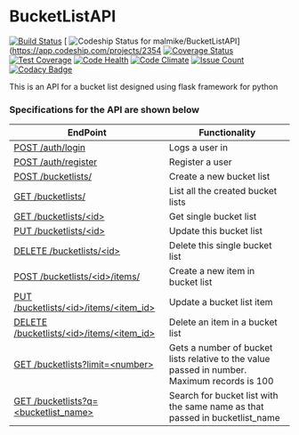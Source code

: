 # BucketListAPI
[![Build Status](https://travis-ci.org/malmike/BucketListAPI.svg?branch=master)](https://travis-ci.org/malmike/BucketListAPI)
[ ![Codeship Status for malmike/BucketListAPI](https://app.codeship.com/projects/77766f50-54e4-0135-1058-2a73e0087811/status?branch=master)](https://app.codeship.com/projects/2354
[![Coverage Status](https://coveralls.io/repos/github/malmike/BucketListAPI/badge.svg?branch=master)](https://coveralls.io/github/malmike/BucketListAPI?branch=master)
[![Test Coverage](https://codeclimate.com/github/malmike/BucketListAPI/badges/coverage.svg)](https://codeclimate.com/github/malmike/BucketListAPI/coverage)
[![Code Health](https://landscape.io/github/malmike/BucketListAPI/master/landscape.svg?style=flat)](https://landscape.io/github/malmike/BucketListAPI/master)
[![Code Climate](https://codeclimate.com/github/malmike/BucketListAPI/badges/gpa.svg)](https://codeclimate.com/github/malmike/BucketListAPI)
[![Issue Count](https://codeclimate.com/github/malmike/BucketListAPI/badges/issue_count.svg)](https://codeclimate.com/github/malmike/BucketListAPI)
[![Codacy Badge](https://api.codacy.com/project/badge/Grade/057f34a9f5374707b86d72378320f2ba)](https://www.codacy.com/app/malmike/BucketListAPI?utm_source=github.com&amp;utm_medium=referral&amp;utm_content=malmike/BucketListAPI&amp;utm_campaign=Badge_Grade)

This is an API for a bucket list designed using flask framework for python

### Specifications for the API are shown below

| EndPoint | Functionality |
| -------- | ------------- |
| [ POST /auth/login ](#) | Logs a user in |
| [ POST /auth/register ](#) | Register a user |
| [ POST /bucketlists/ ](#) | Create a new bucket list |
| [ GET /bucketlists/ ](#) | List all the created bucket lists |
| [ GET /bucketlists/\<id> ](#) | Get single bucket list |
| [ PUT /bucketlists/\<id> ](#) | Update this bucket list |
| [ DELETE /bucketlists/\<id> ](#) | Delete this single bucket list |
| [ POST /bucketlists/\<id>/items/ ](#) | Create a new item in bucket list |
| [ PUT /bucketlists/\<id>/items/<item_id> ](#) | Update a bucket list item |
| [ DELETE /bucketlists/\<id>/items/<item_id> ](#) | Delete an item in a bucket list |
| [ GET /bucketlists?limit=\<number> ](#) | Gets a number of bucket lists relative to the value passed in number. Maximum records is 100 |
| [ GET /bucketlists?q=\<bucketlist_name> ](#) | Search for bucket list with the same name as that passed in bucketlist_name |

